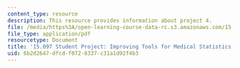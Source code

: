```yaml
---
content_type: resource
description: This resource provides information about project 4.
file: /media/https%3A/open-learning-course-data-rc.s3.amazonaws.com/15-097-prediction-machine-learning-and-statistics-spring-2012/6b2d2647dfcdf0728337c31a1d92f4b3_MIT15_097S12_proj4.pdf
file_type: application/pdf
resourcetype: Document
title: '15.097 Student Project: Improving Tools for Medical Statistics'
uid: 6b2d2647-dfcd-f072-8337-c31a1d92f4b3
---
```

